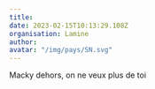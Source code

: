 ```yaml
---
title: 
date: 2023-02-15T10:13:29.108Z
organisation: Lamine 
author: 
avatar: "/img/pays/SN.svg"
---
```


Macky dehors, on ne veux plus de toi 